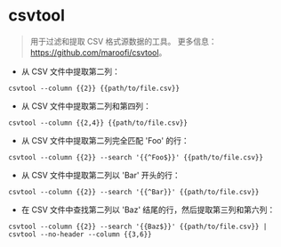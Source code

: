 # csvtool

> 用于过滤和提取 CSV 格式源数据的工具。
> 更多信息：<https://github.com/maroofi/csvtool>。

- 从 CSV 文件中提取第二列：

`csvtool --column {{2}} {{path/to/file.csv}}`

- 从 CSV 文件中提取第二列和第四列：

`csvtool --column {{2,4}} {{path/to/file.csv}}`

- 从 CSV 文件中提取第二列完全匹配 'Foo' 的行：

`csvtool --column {{2}} --search '{{^Foo$}}' {{path/to/file.csv}}`

- 从 CSV 文件中提取第二列以 'Bar' 开头的行：

`csvtool --column {{2}} --search '{{^Bar}}' {{path/to/file.csv}}`

- 在 CSV 文件中查找第二列以 'Baz' 结尾的行，然后提取第三列和第六列：

`csvtool --column {{2}} --search '{{Baz$}}' {{path/to/file.csv}} | csvtool --no-header --column {{3,6}}`